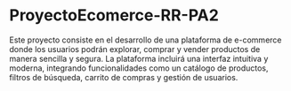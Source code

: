# ProyectoEcomerce-RR-PA2
Este proyecto consiste en el desarrollo de una plataforma de e-commerce donde los usuarios podrán explorar, comprar y vender productos de manera sencilla y segura. La plataforma incluirá una interfaz intuitiva y moderna, integrando funcionalidades como un catálogo de productos, filtros de búsqueda, carrito de compras y gestión de usuarios.
